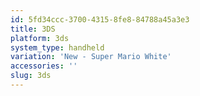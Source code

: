 ```yaml
---
id: 5fd34ccc-3700-4315-8fe8-84788a45a3e3
title: 3DS
platform: 3ds
system_type: handheld
variation: 'New - Super Mario White'
accessories: ''
slug: 3ds
---
```

